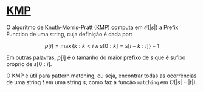 # [KMP](kmp.cpp)

O algoritmo de Knuth-Morris-Pratt (KMP) computa em $\mathcal{O}(|s|)$ a Prefix Function de uma string, cuja definição é dada por:

$$ p[i] = \max\{k: k < i \land s[0:k] = s[i-k:i]\} + 1 $$

Em outras palavras, $p[i]$ é o tamanho do maior prefixo de $s$ que é sufixo próprio de $s[0:i]$.

O KMP é útil para pattern matching, ou seja, encontrar todas as ocorrências de uma string $t$ em uma string $s$, como faz a função `matching` em $O(|s| + |t|)$.